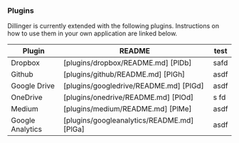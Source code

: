 ### Plugins

Dillinger is currently extended with the following plugins. Instructions on how to use them in your own application are linked below.

| Plugin | README | test | 
| ------ | ------ | ---- |
| Dropbox | [plugins/dropbox/README.md] [PlDb] | safd
| Github | [plugins/github/README.md] [PlGh] | asdf
| Google Drive | [plugins/googledrive/README.md] [PlGd] | asdf
| OneDrive | [plugins/onedrive/README.md] [PlOd] |s fd
| Medium | [plugins/medium/README.md] [PlMe] |asdf
| Google Analytics | [plugins/googleanalytics/README.md] [PlGa] |asdf
